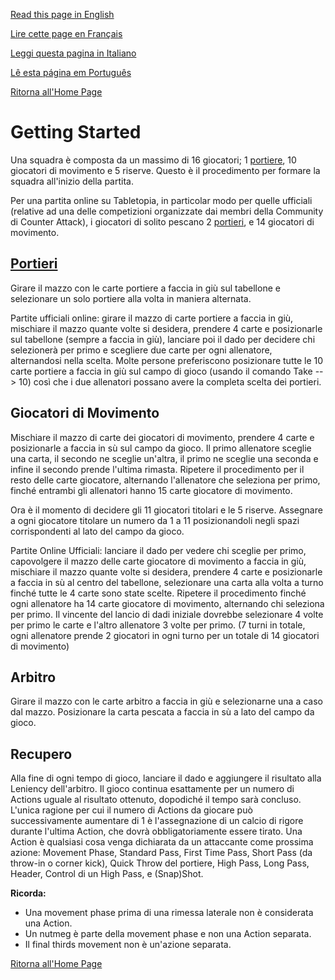 [Read this page in English](https://counterattackgame.github.io/wiki/getting_started)

[Lire cette page en Français](https://counterattackgame.github.io/wiki/fr/getting_started)

[Leggi questa pagina in Italiano](https://counterattackgame.github.io/wiki/it/getting_started)

[Lê esta página em Português](https://counterattackgame.github.io/wiki/pt/getting_started)

[Ritorna all'Home Page](https://counterattackgame.github.io/wiki/it/index)
# Getting Started

Una squadra è composta da un massimo di 16 giocatori; 1 [portiere](https://counterattackgame.github.io/wiki/it/goalkeeper), 10 giocatori di movimento e 5 riserve. Questo è il procedimento per formare la squadra all'inizio della partita.

Per una partita online su Tabletopia, in particolar modo per quelle ufficiali (relative ad una delle competizioni organizzate dai membri della Community di Counter Attack), i giocatori di solito pescano 2 [portieri](https://counterattackgame.github.io/wiki/it/goalkeeper), e 14 giocatori di movimento.

## [Portieri](https://counterattackgame.github.io/wiki/it/goalkeeper)

Girare il mazzo con le carte portiere a faccia in giù sul tabellone e selezionare un solo portiere alla volta in maniera alternata.

Partite ufficiali online: girare il mazzo di carte portiere a faccia in giù, mischiare il mazzo quante volte si desidera, prendere 4 carte e posizionarle sul tabellone (sempre a faccia in giù), lanciare poi il dado per decidere chi selezionerà per primo e scegliere due carte per ogni allenatore, alternandosi nella scelta. Molte persone preferiscono posizionare tutte le 10 carte portiere a faccia in giù sul campo di gioco (usando il comando Take --> 10) così che i due allenatori possano avere la completa scelta dei portieri.

## Giocatori di Movimento

Mischiare il mazzo di carte dei giocatori di movimento, prendere 4 carte e posizionarle a faccia in sù sul campo da gioco. Il primo allenatore sceglie una carta, il secondo ne sceglie un'altra, il primo ne sceglie una seconda e infine il secondo prende l'ultima rimasta. Ripetere il procedimento per il resto delle carte giocatore, alternando l'allenatore che seleziona per primo, finché entrambi gli allenatori hanno 15 carte giocatore di movimento.

Ora è il momento di decidere gli 11 giocatori titolari e le 5 riserve. Assegnare a ogni giocatore titolare un numero da 1 a 11 posizionandoli negli spazi corrispondenti al lato del campo da gioco.

Partite Online Ufficiali: lanciare il dado per vedere chi sceglie per primo, capovolgere il mazzo delle carte giocatore di movimento a faccia in giù, mischiare il mazzo quante volte si desidera, prendere 4 carte e posizionarle a faccia in sù al centro del tabellone, selezionare una carta alla volta a turno finché tutte le 4 carte sono state scelte. Ripetere il procedimento finché ogni allenatore ha 14 carte giocatore di movimento, alternando chi seleziona per primo. Il vincente del lancio di dadi iniziale dovrebbe selezionare 4 volte per primo le carte e l'altro allenatore 3 volte per primo. (7 turni in totale, ogni allenatore prende 2 giocatori in ogni turno per un totale di 14 giocatori di movimento)

## Arbitro

Girare il mazzo con le carte arbitro a faccia in giù e selezionarne una a caso dal mazzo. Posizionare la carta pescata a faccia in sù a lato del campo da gioco.

## Recupero

Alla fine di ogni tempo di gioco, lanciare il dado e aggiungere il risultato alla Leniency dell'arbitro. Il gioco continua esattamente per un numero di Actions uguale al risultato ottenuto, dopodiché il tempo sarà concluso. L'unica ragione per cui il numero di Actions da giocare può successivamente aumentare di 1 è l'assegnazione di un calcio di rigore durante l'ultima Action, che dovrà obbligatoriamente essere tirato. Una Action è qualsiasi cosa venga dichiarata da un attaccante come prossima azione: Movement Phase, Standard Pass, First Time Pass, Short Pass (da throw-in o corner kick), Quick Throw del portiere, High Pass, Long Pass, Header, Control di un High Pass, e (Snap)Shot.

**Ricorda:**

- Una movement phase prima di una rimessa laterale non è considerata una Action.
- Un nutmeg è parte della movement phase e non una Action separata.
- Il final thirds movement non è un'azione separata.

[Ritorna all'Home Page](https://counterattackgame.github.io/wiki/it/index)
